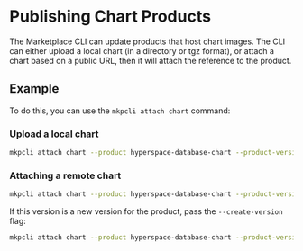 # Publishing Chart Products
The Marketplace CLI can update products that host chart images.
The CLI can either upload a local chart (in a directory or tgz format), or attach a chart based on a public URL, then it
will attach the reference to the product.

## Example
To do this, you can use the `mkpcli attach chart` command:

### Upload a local chart

```bash
mkpcli attach chart --product hyperspace-database-chart --product-version 1.0.1 --chart charts/hyperspace-db-1.0.1.tgz --instructions 'helm install it'
```

### Attaching a remote chart

```bash
mkpcli attach chart --product hyperspace-database-chart --product-version 1.0.1 --chart https://astro-widgets.example.com/charts/hyperspace-db-1.0.1.tgz --instructions 'helm install it'
```

If this version is a new version for the product, pass the `--create-version` flag:

```bash
mkpcli attach chart --product hyperspace-database-chart --product-version 1.0.1 --create-version --chart charts/hyperspace-db-1.0.1.tgz --instructions 'helm install it'
```
